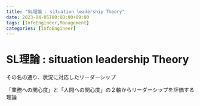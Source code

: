```yaml
---
title: "SL理論 : situation leadership Theory"
date: 2023-04-05T00:00:00+09:00
tags: [InfoEngineer,Management]
categories: [InfoEngineer]
---
```

# SL理論 : situation leadership Theory

その名の通り、状況に対応したリーダーシップ

「業務への関心度」と「人間への関心度」の２軸からリーダーシップを評価する理論